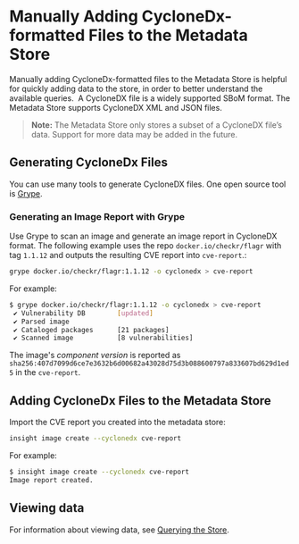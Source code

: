 # Manually Adding CycloneDx-formatted Files to the Metadata Store

Manually adding CycloneDx-formatted files to the Metadata Store is helpful for quickly adding data to the store, in order to better understand the available queries.
​
A CycloneDX file is a widely supported SBoM format. The Metadata Store supports CycloneDX XML and JSON files.

> **Note:** The Metadata Store only stores a subset of a CycloneDX file’s data.  Support for more data may be added in the future.
​​
## Generating CycloneDx Files

You can use many tools to generate CycloneDX files. One open source tool is [Grype](https://github.com/anchore/grype).
​
### Generating an Image Report with Grype

Use Grype to scan an image and generate an image report in CycloneDX format.  The following example uses the repo `docker.io/checkr/flagr` with tag `1.1.12` and outputs the resulting CVE report into `cve-report`.:

```sh
grype docker.io/checkr/flagr:1.1.12 -o cyclonedx > cve-report
```

For example:

```sh
$ grype docker.io/checkr/flagr:1.1.12 -o cyclonedx > cve-report
 ✔ Vulnerability DB        [updated]
 ✔ Parsed image
 ✔ Cataloged packages      [21 packages]
 ✔ Scanned image           [8 vulnerabilities]
```

The image's *component version* is reported as `sha256:407d7099d6ce7e3632b6d00682a43028d75d3b088600797a833607bd629d1ed5` in the `cve-report`.

## Adding CycloneDx Files to the Metadata Store

Import the CVE report you created into the metadata store:

```sh
insight image create --cyclonedx cve-report
```

For example:

```sh
$ insight image create --cyclonedx cve-report
Image report created.
```

## Viewing data
For information about viewing data, see [Querying the Store](querying_the_metadata_store.md).
​
